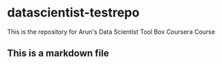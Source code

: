 # datascientist-testrepo
This is the repository for Arun's Data Scientist Tool Box Coursera Course
## This is a markdown file